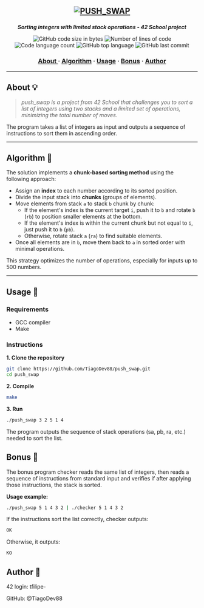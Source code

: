 <h2 align="center">

[![PUSH_SWAP](https://github.com/TiagoDev88/42-project-badges/blob/main/badges/push_swapm.png)](https://github.com/TiagoDev88/push_swap) 
	
</h2>

<p align="center">
	<b><i>Sorting integers with limited stack operations - 42 School project</i></b><br>
</p>

<p align="center">
	<img alt="GitHub code size in bytes" src="https://img.shields.io/github/languages/code-size/TiagoDev88/push_swap?color=lightblue" />
	<img alt="Number of lines of code" src="https://img.shields.io/tokei/lines/github/TiagoDev88/push_swap?color=critical" />
	<img alt="Code language count" src="https://img.shields.io/github/languages/count/TiagoDev88/push_swap?color=yellow" />
	<img alt="GitHub top language" src="https://img.shields.io/github/languages/top/TiagoDev88/push_swap?color=blue" />
	<img alt="GitHub last commit" src="https://img.shields.io/github/last-commit/TiagoDev88/push_swap?color=green" />
</p>

<h3 align="center">
	<a href="#about-">About </a>
	<span> · </span>
	<a href="#algorithm-">Algorithm</a>
	<span> · </span>
	<a href="#usage-">Usage</a>
	<span> · </span>
	<a href="#bonus-">Bonus</a>
	<span> · </span>
	<a href="#author-">Author</a>
</h3>

---

## About 💡

> _push_swap is a project from 42 School that challenges you to sort a list of integers using two stacks and a limited set of operations, minimizing the total number of moves._

The program takes a list of integers as input and outputs a sequence of instructions to sort them in ascending order.

---

## Algorithm 🧮

The solution implements a **chunk-based sorting method** using the following approach:

- Assign an **index** to each number according to its sorted position.
- Divide the input stack into **chunks** (groups of elements).
- Move elements from stack `a` to stack `b` chunk by chunk:
  - If the element's index is the current target `i`, push it to `b` and rotate `b` (`rb`) to position smaller elements at the bottom.
  - If the element's index is within the current chunk but not equal to `i`, just push it to `b` (`pb`).
  - Otherwise, rotate stack `a` (`ra`) to find suitable elements.
- Once all elements are in `b`, move them back to `a` in sorted order with minimal operations.

This strategy optimizes the number of operations, especially for inputs up to 500 numbers.

---

## Usage 📘

### Requirements

- GCC compiler
- Make

### Instructions

**1. Clone the repository**

```bash
git clone https://github.com/TiagoDev88/push_swap.git
cd push_swap
```

**2. Compile**
```bash
make
```

**3. Run**
```bash
./push_swap 3 2 5 1 4
```
The program outputs the sequence of stack operations (sa, pb, ra, etc.) needed to sort the list.

## Bonus 🎁

The bonus program checker reads the same list of integers, then reads a sequence of instructions from standard input and verifies if after applying those instructions, the stack is sorted.

**Usage example:**
```bash
./push_swap 5 1 4 3 2 | ./checker 5 1 4 3 2
```
If the instructions sort the list correctly, checker outputs:

```bash
OK
```

Otherwise, it outputs:

```bash
KO
```

## Author 👤
42 login: tfilipe-

GitHub: @TiagoDev88
